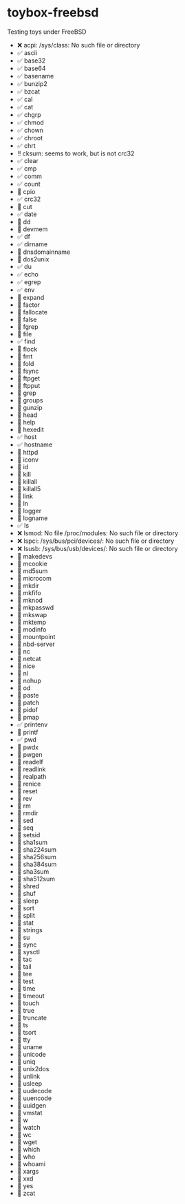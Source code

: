# toybox-freebsd
Testing toys under FreeBSD

- :x: acpi: /sys/class: No such file or directory
- :white_check_mark: ascii
- :white_check_mark: base32
- :white_check_mark: base64
- :white_check_mark: basename
- :white_check_mark: bunzip2
- :white_check_mark: bzcat
- :white_check_mark: cal
- :white_check_mark: cat
- :white_check_mark: chgrp
- :white_check_mark: chmod
- :white_check_mark: chown
- :white_check_mark: chroot
- :white_check_mark: chrt
- :bangbang: cksum: seems to work, but is not crc32
- :white_check_mark: clear
- :white_check_mark: cmp
- :white_check_mark: comm
- :white_check_mark: count
- :black_square_button: cpio
- :white_check_mark: crc32
- :black_square_button: cut
- :white_check_mark: date
- :black_square_button: dd
- :black_square_button: devmem
- :white_check_mark: df
- :white_check_mark: dirname
- :black_square_button: dnsdomainname
- :black_square_button: dos2unix
- :white_check_mark: du
- :white_check_mark: echo
- :white_check_mark: egrep
- :white_check_mark: env
- :black_square_button: expand
- :black_square_button: factor
- :black_square_button: fallocate
- :black_square_button: false
- :black_square_button: fgrep
- :black_square_button: file
- :white_check_mark: find
- :black_square_button: flock
- :black_square_button: fmt
- :black_square_button: fold
- :black_square_button: fsync
- :black_square_button: ftpget
- :black_square_button: ftpput
- :black_square_button: grep
- :black_square_button: groups
- :black_square_button: gunzip
- :black_square_button: head
- :black_square_button: help
- :black_square_button: hexedit
- :white_check_mark: host
- :white_check_mark: hostname
- :black_square_button: httpd
- :black_square_button: iconv
- :black_square_button: id
- :black_square_button: kill
- :black_square_button: killall
- :black_square_button: killall5
- :black_square_button: link
- :black_square_button: ln
- :black_square_button: logger
- :black_square_button: logname
- :white_check_mark: ls
- :x: lsmod: No file /proc/modules: No such file or directory
- :x: lspci: /sys/bus/pci/devices/: No such file or directory
- :x: lsusb: /sys/bus/usb/devices/: No such file or directory
- :black_square_button: makedevs
- :black_square_button: mcookie
- :black_square_button: md5sum
- :black_square_button: microcom
- :black_square_button: mkdir
- :black_square_button: mkfifo
- :black_square_button: mknod
- :black_square_button: mkpasswd
- :black_square_button: mkswap
- :black_square_button: mktemp
- :black_square_button: modinfo
- :black_square_button: mountpoint
- :black_square_button: nbd-server
- :black_square_button: nc
- :black_square_button: netcat
- :black_square_button: nice
- :black_square_button: nl
- :black_square_button: nohup
- :black_square_button: od
- :black_square_button: paste
- :black_square_button: patch
- :black_square_button: pidof
- :black_square_button: pmap
- :white_check_mark: printenv
- :black_square_button: printf
- :white_check_mark: pwd
- :black_square_button: pwdx
- :black_square_button: pwgen
- :black_square_button: readelf
- :black_square_button: readlink
- :black_square_button: realpath
- :black_square_button: renice
- :black_square_button: reset
- :black_square_button: rev
- :black_square_button: rm
- :black_square_button: rmdir
- :black_square_button: sed
- :black_square_button: seq
- :black_square_button: setsid
- :black_square_button: sha1sum
- :black_square_button: sha224sum
- :black_square_button: sha256sum
- :black_square_button: sha384sum
- :black_square_button: sha3sum
- :black_square_button: sha512sum
- :black_square_button: shred
- :black_square_button: shuf
- :black_square_button: sleep
- :black_square_button: sort
- :black_square_button: split
- :black_square_button: stat
- :black_square_button: strings
- :black_square_button: su
- :black_square_button: sync
- :black_square_button: sysctl
- :black_square_button: tac
- :black_square_button: tail
- :black_square_button: tee
- :black_square_button: test
- :black_square_button: time
- :black_square_button: timeout
- :black_square_button: touch
- :black_square_button: true
- :black_square_button: truncate
- :black_square_button: ts
- :black_square_button: tsort
- :black_square_button: tty
- :black_square_button: uname
- :black_square_button: unicode
- :black_square_button: uniq
- :black_square_button: unix2dos
- :black_square_button: unlink
- :black_square_button: usleep
- :black_square_button: uudecode
- :black_square_button: uuencode
- :black_square_button: uuidgen
- :black_square_button: vmstat
- :black_square_button: w
- :black_square_button: watch
- :black_square_button: wc
- :black_square_button: wget
- :black_square_button: which
- :black_square_button: who
- :black_square_button: whoami
- :black_square_button: xargs
- :black_square_button: xxd
- :black_square_button: yes
- :black_square_button: zcat
